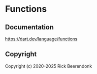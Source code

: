# Functions

## Documentation

https://dart.dev/language/functions

## Copyright

Copyright (c) 2020-2025 Rick Beerendonk
